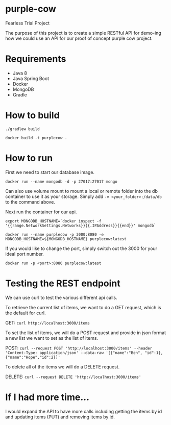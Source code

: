 # purple-cow
Fearless Trial Project

The purpose of this project is to create a simple RESTful API for demo-ing how we could use an API for our proof of concept purple cow project.

# Requirements
- Java 8
- Java Spring Boot
- Docker
- MongoDB
- Gradle

# How to build
`./gradlew build`

`docker build -t purplecow .`

# How to run
First we need to start our database image.

`docker run --name mongodb -d -p 27017:27017 mongo`

Can also use volume mount to mount a local or remote folder into the db container to use it as your storage. Simply add `-v <your_folder>:/data/db` to the command above.

Next run the container for our api.

``export MONGODB_HOSTNAME=`docker inspect -f '{{range.NetworkSettings.Networks}}{{.IPAddress}}{{end}}' mongodb` ``


`docker run --name purplecow -p 3000:8080 -e MONGODB_HOSTNAME=${MONGODB_HOSTNAME} purplecow:latest`

If you would like to change the port, simply switch out the 3000 for your ideal port number.

`docker run -p <port>:8080 purplecow:latest`

# Testing the REST endpoint
We can use curl to test the various different api calls.


To retrieve the current list of items, we want to do a GET request, which is the default for curl.

GET: `curl http://localhost:3000/items`

To set the list of items, we will do a POST request and provide in json format a new list we want to set as the list of items.

POST: `curl --request POST 'http://localhost:3000/items' --header 'Content-Type: application/json' --data-raw '[{"name":"Ben", "id":1},{"name":"Hope","id":2}]'`

To delete all of the items we will do a DELETE request.

DELETE: `curl --request DELETE 'http://localhost:3000/items'`


# If I had more time...
I would expand the API to have more calls including getting the items by id and updating items (PUT) and removing items by id.